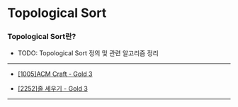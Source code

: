 # Topological Sort

### Topological Sort란?

  - TODO: Topological Sort 정의 및 관련 알고리즘 정리

---

  - [[1005]ACM Craft - Gold 3](https://github.com/firemancha/Algorithm/tree/main/Baekjoon/TopologicalSort/%5B1005%5DACM%20Craft)

  - [[2252]줄 세우기 - Gold 3](https://github.com/firemancha/Algorithm/tree/main/Baekjoon/TopologicalSort/%5B2252%5D%EC%A4%84%20%EC%84%B8%EC%9A%B0%EA%B8%B0)

---